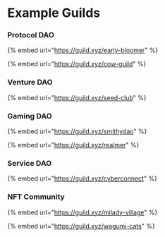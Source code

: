 # Example Guilds

### Protocol DAO

{% embed url="https://guild.xyz/early-bloomer" %}

{% embed url="https://guild.xyz/cow-guild" %}

### Venture DAO

{% embed url="https://guild.xyz/seed-club" %}

### Gaming DAO

{% embed url="https://guild.xyz/smithydao" %}

{% embed url="https://guild.xyz/realmer" %}

### Service DAO

{% embed url="https://guild.xyz/cyberconnect" %}

### NFT Community

{% embed url="https://guild.xyz/milady-village" %}

{% embed url="https://guild.xyz/wagumi-cats" %}
